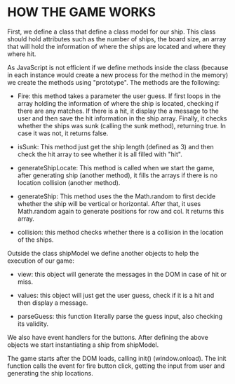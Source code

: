 HOW THE GAME WORKS
==================

First, we define a class that define a class model for our ship. This class should hold attributes such as the number of ships, the board size, an array that will hold the information of where the ships are located and where they where hit.

As JavaScript is not efficient if we define methods inside the class (because in each instance would create a new process for the method in the memory) we create the methods using "prototype". The methods are the following:

* Fire: this method takes a parameter the user guess. If first loops in the array holding the information of where the ship is located, checking if there are any matches. If there is a hit, it display the a message to the user and then
save the hit information in the ship array. Finally, it checks whether the ships was sunk (calling the sunk method), returning true. In case it was not, it returns false.

* isSunk: This method just get the ship length (defined as 3) and then check the hit array to see whether it is all filled with "hit".

* generateShipLocate: This method is called when we start the game, after generating ship (another method), it fills the arrays if there is no location collision (another method).

* generateShip: This method uses the the Math.random to first decide whether the ship will be vertical or horizontal. After that, it uses Math.random again to generate positions for row and col. It returns this array.

* collision: this method checks whether there is a collision in the location of the ships.



Outside the class shipModel we define another objects to help the execution of our game:

* view: this object will generate the messages in the DOM in case of hit or miss.

* values: this object will just get the user guess, check if it is a hit and then display a message.

* parseGuess: this function literally parse the guess input, also checking its validity.



We also have event handlers for the buttons. After defining the above objects we start instantiating a ship from shipModel.

The game starts after the DOM loads, calling init() (window.onload). The init function calls the event for fire button click, getting the input from user and generating the ship locations.
